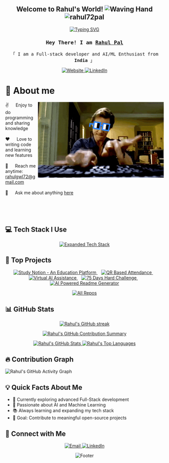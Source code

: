 <h2 align="center">
  Welcome to Rahul's World! 
  <img src="https://media.giphy.com/media/hvRJCLFzcasrR4ia7z/giphy.gif" width="28" alt="Waving Hand">
  <img src="https://komarev.com/ghpvc/?username=rahul72pal&label=Profile%20views&color=0e75b6&style=flat" alt="rahul72pal" />
</h2>

<p align="center">
  <a href="https://github.com/rahul72pal">
    <img src="https://readme-typing-svg.herokuapp.com/?lines=Self%20Taught%20Programmer;Full%20Stack%20Developer;2%2B%20years%20of%20coding%20experience;Always%20learning%20new%20things&center=true&width=500&height=50&color=7F3FBF&background=000000" alt="Typing SVG">
  </a>
</p>

<!-- [![wakatime](https://wakatime.com/badge/user/70606180-21c3-40d3-b145-85f493903931.svg)](https://wakatime.com/@70606180-21c3-40d3-b145-85f493903931) -->

<h3 align="center">
  <samp>
    Hey There! I am <b><a target="_blank" href="https://gwlportfolio.vercel.app">Rahul Pal</a></b>
  </samp>
</h3>

<p align="center"> 
  <samp>
    「 I am a Full-stack developer and AI/ML Enthusiast from <b>India</b> 」
  </samp>
</p>

<p align="center">
 <a href="https://gwlportfolio.vercel.app" target="blank">
  <img src="https://img.shields.io/badge/Website-DC143C?style=for-the-badge&logo=medium&logoColor=white" alt="Website">
 </a>
 <a href="https://www.linkedin.com/in/rahulpal-gwl896/" target="_blank">
  <img src="https://img.shields.io/badge/LinkedIn-0077B5?style=for-the-badge&logo=linkedin&logoColor=white" alt="LinkedIn">
 </a>
</p>

# 🚀 About me

<p>
 <img align="right" width="400" src="./assets/programmer.gif" alt="Coding gif">
  
 ✌️ &emsp; Enjoy to do programming and sharing knowledge <br/><br/>
 ❤️ &emsp; Love to writing code and learning new features<br/><br/>
 📧 &emsp; Reach me anytime: rahulgwl72@gmail.com<br/><br/>
 💬 &emsp; Ask me about anything [here](https://github.com/rahul72pal/rahul72pal/issues)
</p>

<br/>
<br/>
<br/>

<!-- ## 🏆 Holopin Badges

<p align="center">
  <a href="https://holopin.io/@rahul72pal">
    <img src="https://holopin.me/rahul72pal" alt="My Holopin Badges" width="800" style="display: block; margin:auto;" onerror="this.onerror=null; this.src='YOUR_FALLBACK_IMAGE_URL';">
  </a>
</p> -->

## 💻 Tech Stack I Use

<p align="center">
  <a href="https://skillicons.dev">
    <img src="https://skillicons.dev/icons?i=js,typescript,react,nodejs,html,css,sass,tailwind,bootstrap,python,java,cpp,c,git,vscode,sublime,replit,codepen,vercel,netlify,mongodb,graphql,firebase,redux,nextjs,webpack" alt="Expanded Tech Stack">
  </a>
</p>

## 🌟 Top Projects

<p align="center">
  <a href="https://github.com/rahul72pal/StudyNotion--An-Educarion-Plateform">
    <img src="https://github-readme-stats.vercel.app/api/pin/?username=rahul72pal&repo=StudyNotion--An-Educarion-Plateform&theme=radical" alt="Study Notion - An Education Platform">
</a>&nbsp;&nbsp;
<a href="https://github.com/rahul72pal/QR-Based-Attendance">
    <img src="https://github-readme-stats.vercel.app/api/pin/?username=rahul72pal&repo=QR-Based-Attendance&theme=radical" alt="QR Based Attendance">
</a>&nbsp;&nbsp;
<a href="https://github.com/rahul72pal/virtual-ai-assistance">
    <img src="https://github-readme-stats.vercel.app/api/pin/?username=rahul72pal&repo=virtual-ai-assistance&theme=radical" alt="Virtual AI Assistance">
</a>&nbsp;&nbsp;
<a href="https://github.com/rahul72pal/75-days-Hard-Challenge">
    <img src="https://github-readme-stats.vercel.app/api/pin/?username=rahul72pal&repo=75-days-Hard-Challenge&theme=radical" alt="75 Days Hard Challenge">
</a>&nbsp;&nbsp;
<a href="https://github.com/rahul72pal/AI-Powered-Readme-Generator">
    <img src="https://github-readme-stats.vercel.app/api/pin/?username=rahul72pal&repo=AI-Powered-Readme-Generator&theme=radical" alt="AI Powered Readme Generator">
</a>
</p>

<p align="center">
  <a href="https://github.com/rahul72pal?tab=repositories" target="_blank">
    <img alt="All Repos" title="All Repositories" src="https://img.shields.io/badge/-All%20Repos-2962FF?style=for-the-badge&logo=koding&logoColor=white">
  </a>
</p>

## 📊 GitHub Stats

<p align="center">
  <a href="https://github.com/rahul72pal">
    <img src="https://github-readme-streak-stats.herokuapp.com?user=rahul72pal&theme=radical&border=7F3FBF&background=0D1117" alt="Rahul's GitHub streak">
  </a>
</p>

<p align="center">
  <a href="https://github.com/rahul72pal">
    <img src="http://github-profile-summary-cards.vercel.app/api/cards/profile-details?username=rahul72pal&theme=radical" alt="Rahul's GitHub Contribution Summary" />
  </a>
</p>

<p align="center">
  <a href="https://github.com/rahul72pal">
    <img alt="Rahul's GitHub Stats" src="https://github-profile-summary-cards.vercel.app/api/cards/stats?username=rahul72pal&theme=radical" height="192px" width="49.5%">
  </a>
  <a href="https://github.com/rahul72pal">
    <img alt="Rahul's Top Languages" src="https://github-profile-summary-cards.vercel.app/api/cards/most-commit-language?username=rahul72pal&theme=radical" height="192px" width="49.5%">
  </a>
</p>


## 🔥 Contribution Graph

![Rahul's GitHub Activity Graph](https://github-readme-activity-graph.vercel.app/graph?username=rahul72pal&custom_title=Rahul%20Pal's%20GitHub%20Activity%20Graph&bg_color=0D1117&color=7F3FBF&line=7F3FBF&point=7F3FBF&area_color=FFFFFF&title_color=FFFFFF&area=true)


## 💡 Quick Facts About Me

- 🌱 Currently exploring advanced Full-Stack development
- 🤖 Passionate about AI and Machine Learning
- 📚 Always learning and expanding my tech stack
- 🎯 Goal: Contribute to meaningful open-source projects

## 🤝 Connect with Me

<p align="center">
 <a href="mailto:rahulgwl72@gmail.com">
  <img src="https://img.shields.io/badge/Email-D14836?style=for-the-badge&logo=gmail&logoColor=white" alt="Email">
 </a>
 <a href="https://www.linkedin.com/in/rahulpal-gwl896/" target="_blank">
  <img src="https://img.shields.io/badge/Let's%20Connect-LinkedIn-0077B5?style=for-the-badge&logo=linkedin&logoColor=white" alt="LinkedIn">
 </a>
</p>

<p align="center">
  <img src="https://capsule-render.vercel.app/api?type=waving&color=gradient&height=100&section=footer&text=Thank%20You%20for%20Visiting!&fontSize=30" alt="Footer">
</p>